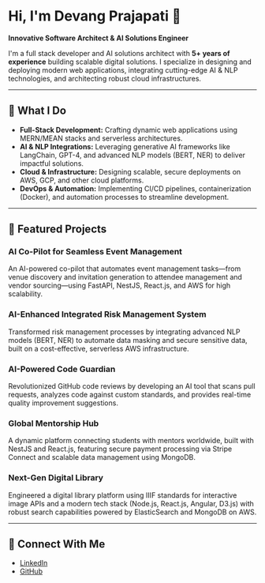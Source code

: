 # Hi, I'm Devang Prajapati 👋  
**Innovative Software Architect & AI Solutions Engineer**

I'm a full stack developer and AI solutions architect with **5+ years of experience** building scalable digital solutions. I specialize in designing and deploying modern web applications, integrating cutting-edge AI & NLP technologies, and architecting robust cloud infrastructures.

---

## 🔧 What I Do

- **Full-Stack Development:** Crafting dynamic web applications using MERN/MEAN stacks and serverless architectures.
- **AI & NLP Integrations:** Leveraging generative AI frameworks like LangChain, GPT-4, and advanced NLP models (BERT, NER) to deliver impactful solutions.
- **Cloud & Infrastructure:** Designing scalable, secure deployments on AWS, GCP, and other cloud platforms.
- **DevOps & Automation:** Implementing CI/CD pipelines, containerization (Docker), and automation processes to streamline development.

---

## 🚀 Featured Projects

### AI Co-Pilot for Seamless Event Management  
An AI-powered co-pilot that automates event management tasks—from venue discovery and invitation generation to attendee management and vendor sourcing—using FastAPI, NestJS, React.js, and AWS for high scalability.

### AI-Enhanced Integrated Risk Management System  
Transformed risk management processes by integrating advanced NLP models (BERT, NER) to automate data masking and secure sensitive data, built on a cost-effective, serverless AWS infrastructure.

### AI-Powered Code Guardian  
Revolutionized GitHub code reviews by developing an AI tool that scans pull requests, analyzes code against custom standards, and provides real-time quality improvement suggestions.

### Global Mentorship Hub  
A dynamic platform connecting students with mentors worldwide, built with NestJS and React.js, featuring secure payment processing via Stripe Connect and scalable data management using MongoDB.

### Next-Gen Digital Library  
Engineered a digital library platform using IIIF standards for interactive image APIs and a modern tech stack (Node.js, React.js, Angular, D3.js) with robust search capabilities powered by ElasticSearch and MongoDB on AWS.

---

## 🔗 Connect With Me

- [LinkedIn](https://www.linkedin.com/in/devangprajapati1997/)
- [GitHub](https://github.com/devang-prajapati/)
